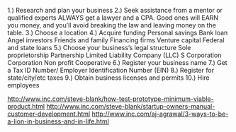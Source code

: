 1.) Research and plan your business
2.) Seek assistance from a mentor or qualified experts
ALWAYS get a lawyer and a CPA. Good ones will EARN you money, and you’ll avoid breaking the law and leaving money on the table.
3.) Choose a location
4.) Acquire funding 
Personal savings
Bank loan
Angel investors
Friends and family
Financing firms
Venture capital
Federal and state loans
5.) Choose your business’s legal structure
Sole proprietorship
Partnership
Limited Liability Company (LLC)
S Corporation
Corporation
Non profit
Cooperative
6.) Register your business name
7.) Get a Tax ID Number/ Employer Identification Number (EIN)
8.) Register for state/city/etc taxes
9.) Obtain business licenses and permits
10.) Hire employees


http://www.inc.com/steve-blank/how-test-prototype-minimum-viable-product.html
http://www.inc.com/steve-blank/startup-owners-manual-customer-development.html
http://www.inc.com/aj-agrawal/3-ways-to-be-a-lion-in-business-and-in-life.html

